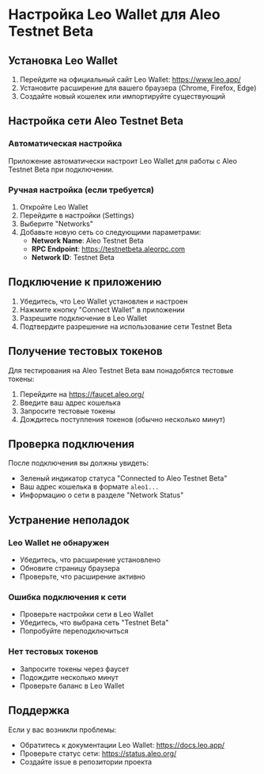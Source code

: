 # Настройка Leo Wallet для Aleo Testnet Beta

## Установка Leo Wallet

1. Перейдите на официальный сайт Leo Wallet: https://www.leo.app/
2. Установите расширение для вашего браузера (Chrome, Firefox, Edge)
3. Создайте новый кошелек или импортируйте существующий

## Настройка сети Aleo Testnet Beta

### Автоматическая настройка
Приложение автоматически настроит Leo Wallet для работы с Aleo Testnet Beta при подключении.

### Ручная настройка (если требуется)
1. Откройте Leo Wallet
2. Перейдите в настройки (Settings)
3. Выберите "Networks"
4. Добавьте новую сеть со следующими параметрами:
   - **Network Name**: Aleo Testnet Beta
   - **RPC Endpoint**: https://testnetbeta.aleorpc.com
   - **Network ID**: Testnet Beta

## Подключение к приложению

1. Убедитесь, что Leo Wallet установлен и настроен
2. Нажмите кнопку "Connect Wallet" в приложении
3. Разрешите подключение в Leo Wallet
4. Подтвердите разрешение на использование сети Testnet Beta

## Получение тестовых токенов

Для тестирования на Aleo Testnet Beta вам понадобятся тестовые токены:

1. Перейдите на https://faucet.aleo.org/
2. Введите ваш адрес кошелька
3. Запросите тестовые токены
4. Дождитесь поступления токенов (обычно несколько минут)

## Проверка подключения

После подключения вы должны увидеть:
- Зеленый индикатор статуса "Connected to Aleo Testnet Beta"
- Ваш адрес кошелька в формате `aleo1...`
- Информацию о сети в разделе "Network Status"

## Устранение неполадок

### Leo Wallet не обнаружен
- Убедитесь, что расширение установлено
- Обновите страницу браузера
- Проверьте, что расширение активно

### Ошибка подключения к сети
- Проверьте настройки сети в Leo Wallet
- Убедитесь, что выбрана сеть "Testnet Beta"
- Попробуйте переподключиться

### Нет тестовых токенов
- Запросите токены через фаусет
- Подождите несколько минут
- Проверьте баланс в Leo Wallet

## Поддержка

Если у вас возникли проблемы:
- Обратитесь к документации Leo Wallet: https://docs.leo.app/
- Проверьте статус сети: https://status.aleo.org/
- Создайте issue в репозитории проекта
